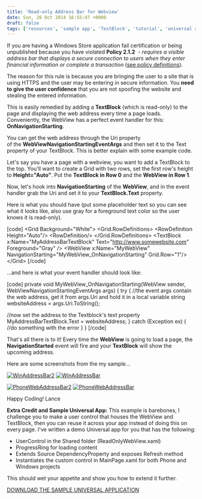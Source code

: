 ```yaml
---
title: 'Read-only Address Bar for Webview'
date: Sun, 26 Oct 2014 16:55:47 +0000
draft: false
tags: ['resources', 'sample app', 'TextBlock', 'tutorial', 'universal app', 'WebView', 'windows 8.1', 'windows phone', 'winRT']
---
```


If you are having a Windows Store application fail certification or being unpublished because you have violated **Policy 2.1.2**  - _requires a visible address bar that displays a secure connection to users when they enter financial information or complete a transaction_ ([see policy definitions](http://msdn.microsoft.com/en-us/library/windows/apps/hh184841(v=vs.105).aspx)).

The reason for this rule is because you are bringing the user to a site that is using HTTPS and the user may be entering in secure information. You **need to give the user confidence** that you are not spoofing the website and stealing the entered information.

This is easily remedied by adding a **TextBlock** (which is read-only) to the page and displaying the web address every time a page loads. Conveniently, the WebView has a perfect event handler for this: **OnNavigationStarting**.

You can get the web address through the Uri property of the **WebViewNavigationStartingEventArgs** and then set it to the Text property of your TextBlock. This is better explain with some example code.

Let's say you have a page with a webview, you want to add a TextBlock to the top. You'll want to create a Grid with two rows, set the first row's height to **Height="Auto"**. Put the **TextBlock in Row 0** and the **WebView in Row 1**.

Now, let's hook into **NavigationStarting** of the **WebView**, and in the event handler grab the Uri and set it to your **TextBlock.Text** property.

Here is what you should have (put some placeholder text so you can see what it looks like, also use gray for a foreground text color so the user knows it is read-only).

\[code\] &lt;Grid Background=&quot;White&quot;&gt; &lt;Grid.RowDefinitions&gt; &lt;RowDefinition Height=&quot;Auto&quot;/&gt; &lt;RowDefinition/&gt; &lt;/Grid.RowDefinitions&gt; &lt;TextBlock x:Name=&quot;MyAddressBarTextBlock&quot; Text=&quot;http://www.somewebsite.com&quot; Foreground=&quot;Gray&quot; /&gt; &lt;WebView x:Name=&quot;MyWebView&quot; NavigationStarting=&quot;MyWebView\_OnNavigationStarting&quot; Grid.Row=&quot;1&quot;/&gt; &lt;/Grid&gt; \[/code\]

...and here is what your event handler should look like:

\[code\] private void MyWebView\_OnNavigationStarting(WebView sender, WebViewNavigationStartingEventArgs args) { try { //the event args contain the web address, get it from args.Uri and hold it in a local variable string websiteAddress = args.Uri.ToString();

//now set the address to the Textblock's text property MyAddressBarTextBlock.Text = websiteAddress; } catch (Exception ex) { //do something with the error } } \[/code\]

That's all there is to it! Every time the **WebView** is going to load a page, the **NavigationStarted** event will fire and your **TextBlock** will show the upcoming address.

Here are some screenshots from the my sample...

[![WinAddressBar2](/wp-content/uploads/2014/10/winaddressbar2.png?w=300)](/wp-content/uploads/2014/10/winaddressbar2.png) [![WinAddressBar](/wp-content/uploads/2014/10/winaddressbar.png?w=300)](/wp-content/uploads/2014/10/winaddressbar.png)

[![PhoneWebAddressBar2](/wp-content/uploads/2014/10/phonewebaddressbar2.png?w=180)](/wp-content/uploads/2014/10/phonewebaddressbar2.png) [![PhoneWebAddressBar](/wp-content/uploads/2014/10/phonewebaddressbar.png?w=180)](/wp-content/uploads/2014/10/phonewebaddressbar.png)

Happy Coding! Lance

**Extra Credit and Sample Universal App:** This example is barebones, I challenge you to make a user control that houses the WebView and TextBlock, then you can reuse it across your app instead of doing this on every page. I've written a demo Universal app for you that has the following:

*   UserControl in the Shared folder (ReadOnlyWebView.xaml)
*   ProgressRing for loading content
*   Extends Source DependencyProperty and exposes Refresh method
*   Instantiates the custom control in MainPage.xaml for both Phone and Windows projects

This should wet your appetite and show you how to extend it further.

[DOWNLOAD THE SAMPLE UNIVERSAL APPLICATION](http://1drv.ms/12J2Bnz)